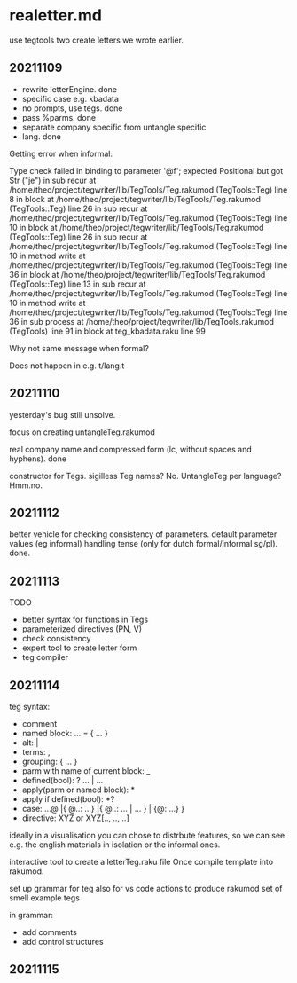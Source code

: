# realetter.md

use tegtools two create letters we wrote earlier.

## 20211109

- rewrite letterEngine. done
- specific case e.g. kbadata
- no prompts, use tegs. done
- pass %parms. done
- separate company specific from untangle specific
- lang. done

Getting error when informal:

Type check failed in binding to parameter '@f'; expected Positional but got Str ("je")
  in sub recur at /home/theo/project/tegwriter/lib/TegTools/Teg.rakumod (TegTools::Teg) line 8
  in block  at /home/theo/project/tegwriter/lib/TegTools/Teg.rakumod (TegTools::Teg) line 26
  in sub recur at /home/theo/project/tegwriter/lib/TegTools/Teg.rakumod (TegTools::Teg) line 10
  in block  at /home/theo/project/tegwriter/lib/TegTools/Teg.rakumod (TegTools::Teg) line 26
  in sub recur at /home/theo/project/tegwriter/lib/TegTools/Teg.rakumod (TegTools::Teg) line 10
  in method write at /home/theo/project/tegwriter/lib/TegTools/Teg.rakumod (TegTools::Teg) line 36
  in block  at /home/theo/project/tegwriter/lib/TegTools/Teg.rakumod (TegTools::Teg) line 13
  in sub recur at /home/theo/project/tegwriter/lib/TegTools/Teg.rakumod (TegTools::Teg) line 10
  in method write at /home/theo/project/tegwriter/lib/TegTools/Teg.rakumod (TegTools::Teg) line 36
  in sub process at /home/theo/project/tegwriter/lib/TegTools.rakumod (TegTools) line 91
  in block <unit> at teg_kbadata.raku line 99

Why not same message when formal?

Does not happen in e.g. t/lang.t

## 20211110

yesterday's bug still unsolve.

focus on creating untangleTeg.rakumod

real company name and compressed form (lc, without spaces and hyphens). done

constructor for Tegs.
sigilless Teg names? No.
UntangleTeg per language? Hmm.no.

## 20211112

better vehicle for checking consistency of parameters.
default parameter values (eg informal)
handling tense (only for dutch formal/informal sg/pl). done.

## 20211113

TODO

- better syntax for functions in Tegs
- parameterized directives (PN, V)
- check consistency
- expert tool to create letter form
- teg compiler

## 20211114

teg syntax:

- comment
- named block: ... = {  ... }
- alt:  |
- terms: ,
- grouping: { ... }
- parm with name of current block: _
- defined(bool): ? ... | ...
- apply(parm or named block): *
- apply if defined(bool): *?
- case: ...@ |{ @..: ...} |{ @..: ... | ... } | {@: ...} } 
- directive: XYZ or XYZ[.., .., ..]


ideally in a visualisation you can chose to distrbute features,
so we can see e.g. the english materials in isolation or the informal ones.

interactive tool to create a letterTeg.raku file
Once compile template into rakumod.

set up grammar for teg
also for vs code
actions to produce rakumod
set of smell example tegs

in grammar:

- add comments
- add control structures

## 20211115
